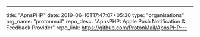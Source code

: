 ---
title: "ApnsPHP"
date: 2019-06-16T17:47:07+05:30
type: "organisations"
org_name: "protonmail"
repo_desc: "ApnsPHP: Apple Push Notification & Feedback Provider"
repo_link: https://github.com/ProtonMail/ApnsPHP---